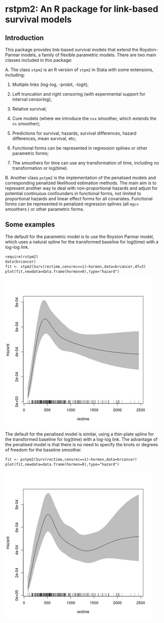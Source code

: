 rstpm2: An R package for link-based survival models
===================================================

 

Introduction
-----------

 

This package provides link-based survival models that extend the Royston-Parmar models, a family of flexible parametric models. There are two main classes included in this package:

 

A. The class `stpm2` is an R version of `stpm2` in Stata with some extensions, including:

1. Multiple links (log-log, -probit, -logit);

2. Left truncation and right censoring (with experimental support for interval censoring);

3. Relative survival;

4. Cure models (where we introduce the `nsx` smoother, which extends the `ns` smoother);

5. Predictions for survival, hazards, survival differences, hazard differences, mean survival, etc;

6. Functional forms can be represented in regression splines or other parametric forms;

7. The smoothers for time can use any transformation of time, including no transformation or log(time).

 

B. Another class `pstpm2` is the implementation of the penalised models and corresponding penalized likelihood estimation methods. The main aim is to represent another way to deal with non-proportional hazards and  adjust for potential continuous confounders in functional forms, not limited to proportional hazards and linear effect forms for all covariates. Functional forms can be represented in penalized regression splines (all `mgcv` smoothers ) or other parametric forms.


Some examples
-------------

<!--
require(rstpm2)
data(brcancer)
fit <- stpm2(Surv(rectime,censrec==1)~hormon,data=brcancer,df=3) jpeg(filename="~/src/R/rstpm2/inst/fig1-README.md.jpg") plot(fit,newdata=data.frame(hormon=0),type="hazard")
dev.off()
-->

The default for the parametric model is to use the Royston Parmar model, which uses a natural spline for the transformed baseline for log(time) with a log-log link. 

```
require(rstpm2)
data(brcancer)
fit <- stpm2(Surv(rectime,censrec==1)~hormon,data=brcancer,df=3)
plot(fit,newdata=data.frame(hormon=0),type="hazard")
```

<!--img src="inst/fig1-README.md.jpg" alt="(Hazard plot)" style="width:304px;height:228px;"-->
<img src="inst/fig1-README.md.jpg" alt="(Hazard plot)">

The default for the penalised model is similar, using a thin-plate spline for the transformed baseline for log(time) with a log-log link. The advantage of the penalised model is that there is no need to specify the knots or degrees of freedom for the baseline smoother.

<!--
fit <- pstpm2(Surv(rectime,censrec==1)~hormon,data=brcancer)
jpeg(filename="~/src/R/rstpm2/inst/fig2-README.md.jpg")
plot(fit,newdata=data.frame(hormon=0),type="hazard")
dev.off()
-->

```
fit <- pstpm2(Surv(rectime,censrec==1)~hormon,data=brcancer)
plot(fit,newdata=data.frame(hormon=0),type="hazard")
```

<img src="inst/fig2-README.md.jpg" alt="(Hazard plot 2)">
